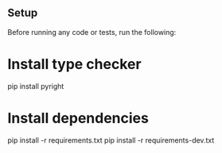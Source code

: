 ## Setup
Before running any code or tests, run the following:

# Install type checker
pip install pyright

# Install dependencies
pip install -r requirements.txt
pip install -r requirements-dev.txt